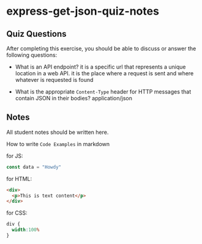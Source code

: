 # express-get-json-quiz-notes

## Quiz Questions

After completing this exercise, you should be able to discuss or answer the following questions:

- What is an API endpoint?
it is a specific url that represents a unique location in a web API. it is the place where a request is sent and where whatever is requested is found

- What is the appropriate `Content-Type` header for HTTP messages that contain JSON in their bodies?
application/json

## Notes

All student notes should be written here.


How to write `Code Examples` in markdown

for JS:
```javascript
const data = "Howdy"
```

for HTML:
```html
<div>
  <p>This is text content</p>
</div>
```

for CSS:
```css
div {
  width:100%
}
```
